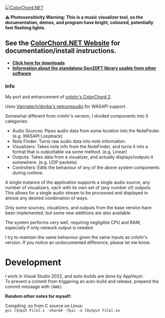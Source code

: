 [![ColorChord.NET](https://www.colorchord.net/ccnettext.gif)](https://www.colorchord.net/)

**:warning: Photosensitivity Warning: This is a music visualizer tool, so the documentation, demos, and program have bright, coloured, potentially fast flashing lights.**

## See the [ColorChord.NET Website](https://www.colorchord.net) for documentation/install instructions.

- **[Click here for downloads](https://github.com/CaiB/ColorChord.NET/releases)**
- **[Information about the standalone Gen2DFT library usable from other software](https://github.com/CaiB/ColorChord.NET/tree/master/Gen2DFTLib/readme.md)**

### Info

My port and enhancement of [cnlohr's ColorChord 2](https://github.com/cnlohr/colorchord).

Uses [Vannatech/dorba's netcoreaudio](https://github.com/dorba/netcoreaudio) for WASAPI support.

Somewhat different from cnlohr's version, I divided components into 5 categories:
- Audio Sources: Pipes audio data from some location into the NoteFinder. (e.g. WASAPI Loopback)
- Note Finder: Turns raw audio data into note information.
- Visualizers: Takes note info from the NoteFinder, and turns it into a format that is outputtable via some method. (e.g. Linear)
- Outputs: Takes data from a visualizer, and actually displays/outputs it somewhere. (e.g. UDP packets)
- Controllers: Edits the behaviour of any of the above system components during runtime.

A single instance of the application supports a single audio source, any number of visualizers, each with its own set of (any number of) outputs. This allows for a single audio stream to be processed and displayed in almost any desired combination of ways.

Only some sources, visualizers, and outputs from the base version have been implemented, but some new additions are also available.

The system performs very well, requiring negligible CPU and RAM, especially if only network output is needed.

I try to maintain the same behaviour given the same inputs as cnlohr's version. If you notice an undocumented difference, please let me know.

# Development
I work in Visual Studio 2022, and auto-builds are done by AppVeyor.  
To prevent a commit from triggering an auto-build and release, prepend the commit message with `[NAB]`.

**Random other notes for myself:**

Compiling .so from C source on Linux:  
`gcc [Input File].c -shared -fpic -o [Output File].so`
